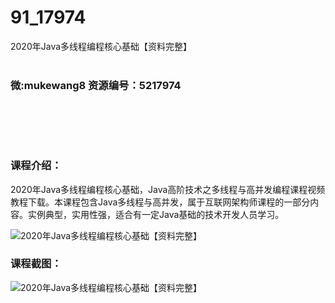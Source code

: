 # 91_17974
2020年Java多线程编程核心基础【资料完整】
<br/></br>
<h3>微:mukewang8 资源编号：5217974</h3>
<br/></br>
<p>&nbsp;</p>
<h3>课程介绍：</h3>
<p>2020年Java<a title="查看与 多线程 相关的文章" target="_blank">多线程</a>编程核心基础，Java高阶技术之<a title="查看与 多线程 相关的文章" target="_blank">多线程</a>与高并发编程课程视频教程下载。本课程包含Java多线程与高并发，属于互联网架构师课程的一部分内容。实例典型，实用性强，适合有一定Java基础的技术开发人员学习。</p>
<p><img src="https://www.ko996.com/wp-content/uploads/img/2021/01/1-118-300x153.png" alt="2020年Java多线程编程核心基础【资料完整】"></p>
<div class="info-desc">
<h3>课程截图：</h3>
<p><img src="https://www.ko996.com/wp-content/uploads/img/2021/01/2-135.png" alt="2020年Java多线程编程核心基础【资料完整】"></p>


			
</div>
